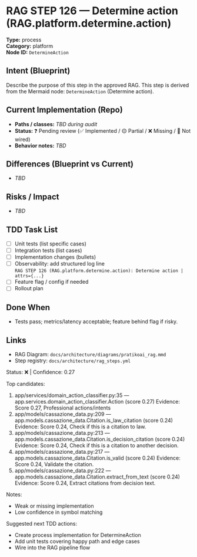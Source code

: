 # RAG STEP 126 — Determine action (RAG.platform.determine.action)

**Type:** process  
**Category:** platform  
**Node ID:** `DetermineAction`

## Intent (Blueprint)
Describe the purpose of this step in the approved RAG. This step is derived from the Mermaid node: `DetermineAction` (Determine action).

## Current Implementation (Repo)
- **Paths / classes:** _TBD during audit_
- **Status:** ❓ Pending review (✅ Implemented / 🟡 Partial / ❌ Missing / 🔌 Not wired)
- **Behavior notes:** _TBD_

## Differences (Blueprint vs Current)
- _TBD_

## Risks / Impact
- _TBD_

## TDD Task List
- [ ] Unit tests (list specific cases)
- [ ] Integration tests (list cases)
- [ ] Implementation changes (bullets)
- [ ] Observability: add structured log line  
  `RAG STEP 126 (RAG.platform.determine.action): Determine action | attrs={...}`
- [ ] Feature flag / config if needed
- [ ] Rollout plan

## Done When
- Tests pass; metrics/latency acceptable; feature behind flag if risky.

## Links
- RAG Diagram: `docs/architecture/diagrams/pratikoai_rag.mmd`
- Step registry: `docs/architecture/rag_steps.yml`


<!-- AUTO-AUDIT:BEGIN -->
Status: ❌  |  Confidence: 0.27

Top candidates:
1) app/services/domain_action_classifier.py:35 — app.services.domain_action_classifier.Action (score 0.27)
   Evidence: Score 0.27, Professional actions/intents
2) app/models/cassazione_data.py:209 — app.models.cassazione_data.Citation.is_law_citation (score 0.24)
   Evidence: Score 0.24, Check if this is a citation to law.
3) app/models/cassazione_data.py:213 — app.models.cassazione_data.Citation.is_decision_citation (score 0.24)
   Evidence: Score 0.24, Check if this is a citation to another decision.
4) app/models/cassazione_data.py:217 — app.models.cassazione_data.Citation.is_valid (score 0.24)
   Evidence: Score 0.24, Validate the citation.
5) app/models/cassazione_data.py:222 — app.models.cassazione_data.Citation.extract_from_text (score 0.24)
   Evidence: Score 0.24, Extract citations from decision text.

Notes:
- Weak or missing implementation
- Low confidence in symbol matching

Suggested next TDD actions:
- Create process implementation for DetermineAction
- Add unit tests covering happy path and edge cases
- Wire into the RAG pipeline flow
<!-- AUTO-AUDIT:END -->